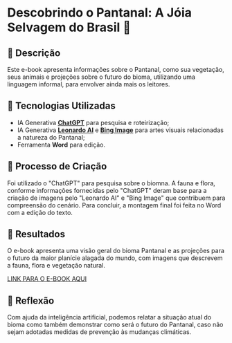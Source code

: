 # Descobrindo o Pantanal: A Jóia Selvagem do Brasil 🌌

## 📒 Descrição
Este e-book apresenta informações sobre o Pantanal, como sua vegetação, seus animais e projeções sobre o futuro do bioma, utilizando uma linguagem informal, para envolver ainda mais os leitores.

## 🤖 Tecnologias Utilizadas
- IA Generativa **[ChatGPT](https://chat.openai.com)** para  pesquisa e roteirização;
- IA Generativa **[Leonardo AI](https://leonardo.ai)** e **[Bing Image](https://www.bing.com/images/create)** para artes visuais relacionadas a natureza do Pantanal;
- Ferramenta **Word** para edição.

## 🧐 Processo de Criação
Foi utilizado o "ChatGPT" para pesquisa sobre o biomna. A fauna e flora, conforme informações fornecidas pelo "ChatGPT" deram base para a criação de imagens pelo "Leonardo AI" e "Bing Image" que contribuem para compreensão do cenário. Para concluir, a montagem final foi feita no Word com a edição do texto.

## 🚀 Resultados
O e-book apresenta uma visão geral do bioma Pantanal e as projeções para o futuro da maior planície alagada do mundo, com imagens que descrevem a fauna, flora e vegetação natural.

[LINK PARA O E-BOOK AQUI]()

## 💭 Reflexão
Com ajuda da inteligência artificial, podemos relatar a situação atual do bioma como também demonstrar como será o futuro do Pantanal, caso não sejam adotadas medidas de prevenção às mudanças climáticas.
